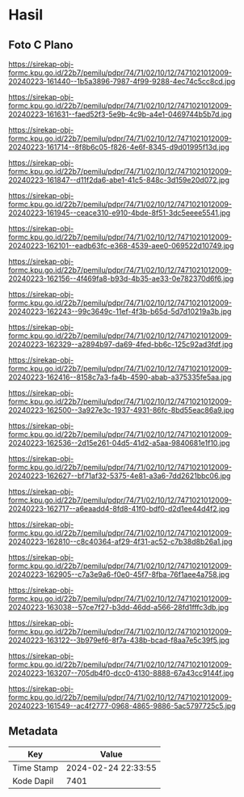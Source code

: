 # Hasil

## Foto C Plano

https://sirekap-obj-formc.kpu.go.id/22b7/pemilu/pdpr/74/71/02/10/12/7471021012009-20240223-161440--1b5a3896-7987-4f99-9288-4ec74c5cc8cd.jpg

https://sirekap-obj-formc.kpu.go.id/22b7/pemilu/pdpr/74/71/02/10/12/7471021012009-20240223-161631--faed52f3-5e9b-4c9b-a4e1-0469744b5b7d.jpg

https://sirekap-obj-formc.kpu.go.id/22b7/pemilu/pdpr/74/71/02/10/12/7471021012009-20240223-161714--8f8b6c05-f826-4e6f-8345-d9d01995f13d.jpg

https://sirekap-obj-formc.kpu.go.id/22b7/pemilu/pdpr/74/71/02/10/12/7471021012009-20240223-161847--d11f2da6-abe1-41c5-848c-3d159e20d072.jpg

https://sirekap-obj-formc.kpu.go.id/22b7/pemilu/pdpr/74/71/02/10/12/7471021012009-20240223-161945--ceace310-e910-4bde-8f51-3dc5eeee5541.jpg

https://sirekap-obj-formc.kpu.go.id/22b7/pemilu/pdpr/74/71/02/10/12/7471021012009-20240223-162101--eadb63fc-e368-4539-aee0-069522d10749.jpg

https://sirekap-obj-formc.kpu.go.id/22b7/pemilu/pdpr/74/71/02/10/12/7471021012009-20240223-162156--4f469fa8-b93d-4b35-ae33-0e782370d6f6.jpg

https://sirekap-obj-formc.kpu.go.id/22b7/pemilu/pdpr/74/71/02/10/12/7471021012009-20240223-162243--99c3649c-11ef-4f3b-b65d-5d7d10219a3b.jpg

https://sirekap-obj-formc.kpu.go.id/22b7/pemilu/pdpr/74/71/02/10/12/7471021012009-20240223-162329--a2894b97-da69-4fed-bb6c-125c92ad3fdf.jpg

https://sirekap-obj-formc.kpu.go.id/22b7/pemilu/pdpr/74/71/02/10/12/7471021012009-20240223-162416--8158c7a3-fa4b-4590-abab-a375335fe5aa.jpg

https://sirekap-obj-formc.kpu.go.id/22b7/pemilu/pdpr/74/71/02/10/12/7471021012009-20240223-162500--3a927e3c-1937-4931-86fc-8bd55eac86a9.jpg

https://sirekap-obj-formc.kpu.go.id/22b7/pemilu/pdpr/74/71/02/10/12/7471021012009-20240223-162536--2d15e261-04d5-41d2-a5aa-9840681e1f10.jpg

https://sirekap-obj-formc.kpu.go.id/22b7/pemilu/pdpr/74/71/02/10/12/7471021012009-20240223-162627--bf71af32-5375-4e81-a3a6-7dd2621bbc06.jpg

https://sirekap-obj-formc.kpu.go.id/22b7/pemilu/pdpr/74/71/02/10/12/7471021012009-20240223-162717--a6eaadd4-8fd8-41f0-bdf0-d2d1ee44d4f2.jpg

https://sirekap-obj-formc.kpu.go.id/22b7/pemilu/pdpr/74/71/02/10/12/7471021012009-20240223-162810--c8c40364-af29-4f31-ac52-c7b38d8b26a1.jpg

https://sirekap-obj-formc.kpu.go.id/22b7/pemilu/pdpr/74/71/02/10/12/7471021012009-20240223-162905--c7a3e9a6-f0e0-45f7-8fba-76f1aee4a758.jpg

https://sirekap-obj-formc.kpu.go.id/22b7/pemilu/pdpr/74/71/02/10/12/7471021012009-20240223-163038--57ce7f27-b3dd-46dd-a566-28fd1fffc3db.jpg

https://sirekap-obj-formc.kpu.go.id/22b7/pemilu/pdpr/74/71/02/10/12/7471021012009-20240223-163122--3b979ef6-8f7a-438b-bcad-f8aa7e5c39f5.jpg

https://sirekap-obj-formc.kpu.go.id/22b7/pemilu/pdpr/74/71/02/10/12/7471021012009-20240223-163207--705db4f0-dcc0-4130-8888-67a43cc9144f.jpg

https://sirekap-obj-formc.kpu.go.id/22b7/pemilu/pdpr/74/71/02/10/12/7471021012009-20240223-161549--ac4f2777-0968-4865-9886-5ac5797725c5.jpg


## Metadata

| Key        | Value               |
| ---------- | ------------------- |
| Time Stamp | 2024-02-24 22:33:55 |
| Kode Dapil | 7401                |




